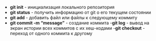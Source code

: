 - **git init** - инициализация локального репозитория
- **git status** - получить информацию от git о его текущем состоянии
- **git add** - добавить файл или файлы к следующему коммиту
- **git commit -m “message”** - создание коммита
-**git log** - вывод на экран истории всех коммитов с их хеш-кодами
-**git checkout** - переход от одного коммита к другому